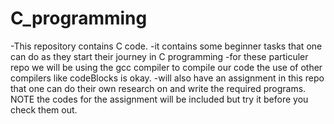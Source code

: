 # C_programming
-This repository contains C code.
-it contains some beginner tasks that one can do as they start their journey in C programming
-for these particuler repo we will be using the gcc compiler to compile our code the use of other compilers like codeBlocks is okay.
-will also have an assignment in this repo that one can do their own research on and write the required programs. NOTE the codes for the assignment will be included but try it before you check them out.
 
